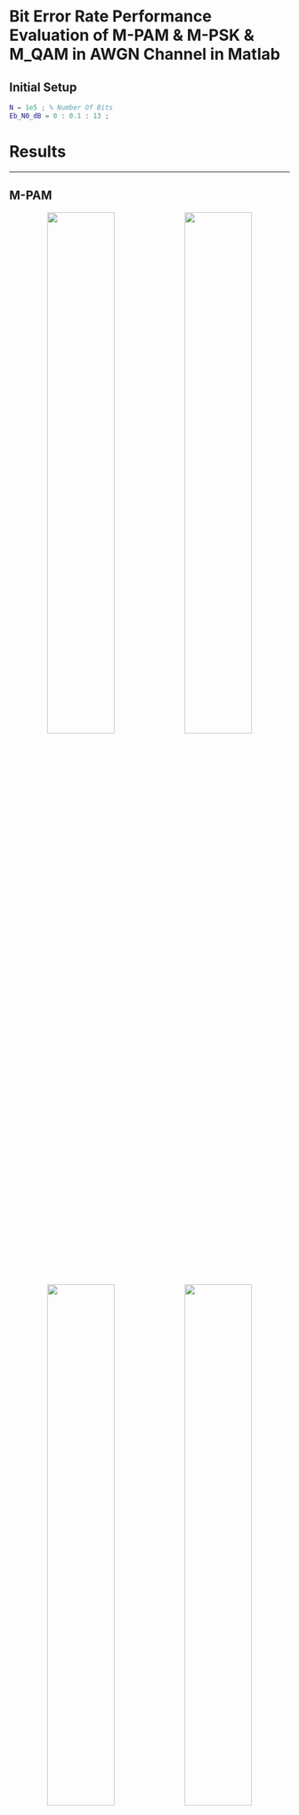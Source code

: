 # Bit Error Rate Performance Evaluation of M-PAM &amp; M-PSK &amp; M_QAM in AWGN Channel in Matlab

## Initial Setup
```matlab
N = 1e5 ; % Number Of Bits
Eb_N0_dB = 0 : 0.1 : 13 ;
```

# Results
---
## M-PAM

<p align="center">
  <img src="/images/M_PAM_1.png" width="49%" /><img src="/images/M_PAM_2.png" width="49%" /> 
</p>

<p align="center">
  <img src="/images/M_PAM_3.png" width="49%" /><img src="/images/M_PAM_4.png" width="49%" /> 
</p>

<p align="center">
  <img src="/images/M_PAM_5.png"/>
</p>

Check  [this code](https://github.com/DanesH-Abdollahi/BER-Performance-Evaluation-of-M-PAM-M-PSK-M_QAM-in-AWGN-Channel/blob/main/src/main1.m) out for the main code.

---

---
## M-PSK

<p align="center">
  <img src="/images/M_PSK_1.png" width="49%" /><img src="/images/M_PSK_2.png" width="49%" /> 
</p>

<p align="center">
  <img src="/images/M_PSK_3.png" width="49%" /><img src="/images/M_PSK_4.png" width="49%" /> 
</p>

<p align="center">
  <img src="/images/M_PSK_5.png" width="49%" /><img src="/images/M_PSK_6.png" width="49%" /> 
</p>

<p align="center">
  <img src="/images/M_PSK_7.png" width="49%" /><img src="/images/M_PSK_8.png" width="49%" /> 
</p>
<p align="center">
  <img src="/images/M_PSK_9.png" width="49%" /><img src="/images/M_PSK_10.png" width="49%" /> 
</p>

<p align="center">
  <img src="/images/M_PSK_11.png"/>
</p>

Check  [this code](https://github.com/DanesH-Abdollahi/BER-Performance-Evaluation-of-M-PAM-M-PSK-M_QAM-in-AWGN-Channel/blob/main/src/main2.m) out for the main code.

---

---
## M-QAM

<p align="center">
  <img src="/images/M_QAM_1.png" width="49%" /><img src="/images/M_QAM_2.png" width="49%" /> 
</p>

<p align="center">
  <img src="/images/M_QAM_3.png" width="49%" /><img src="/images/M_QAM_4.png" width="49%" /> 
</p>

<p align="center">
  <img src="/images/M_QAM_5.png" width="49%" /><img src="/images/M_QAM_6.png" width="49%" /> 
</p>

<p align="center">
  <img src="/images/M_QAM_7.png" width="49%" /><img src="/images/M_QAM_8.png" width="49%" /> 
</p>
<p align="center">
  <img src="/images/M_QAM_9.png" width="49%" /><img src="/images/M_QAM_10.png" width="49%" /> 
</p>

<p align="center">
  <img src="/images/M_QAM_11.png"/>
</p>

Check  [this code](https://github.com/DanesH-Abdollahi/BER-Performance-Evaluation-of-M-PAM-M-PSK-M_QAM-in-AWGN-Channel/blob/main/src/main2.m) out for the main code.

---
